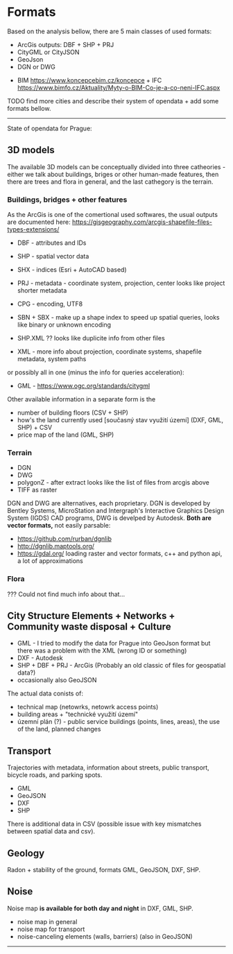 # Formats
Based on the analysis bellow, there are 5 main classes of used formats:
* ArcGis outputs: DBF + SHP + PRJ
* CityGML or CityJSON
* GeoJson
* DGN or DWG

+ BIM https://www.koncepcebim.cz/koncepce + IFC https://www.bimfo.cz/Aktuality/Myty-o-BIM-Co-je-a-co-neni-IFC.aspx 


TODO find more cities and describe their system of opendata + add some formats bellow.

---
State of opendata for Prague:

## 3D models 

The available 3D models can be conceptually divided into three catheories - either we talk about buildings, briges or other human-made features, then there are trees and flora in general, and the last cathegory is the terrain.

### Buildings, bridges + other features
As the ArcGis is one of the comertional used softwares, the usual outputs are documented here: https://gisgeography.com/arcgis-shapefile-files-types-extensions/

 * DBF - attributes and IDs
 * SHP - spatial vector data
 * SHX - indices (Esri + AutoCAD based)


 * PRJ - metadata - coordinate system, projection, center looks like project shorter metadata
 * CPG - encoding, UTF8
 * SBN + SBX - make up a shape index to speed up spatial queries, looks like binary or unknown encoding
 * SHP.XML ?? looks like duplicite info from other files
 * XML - more info about projection, coordinate systems, shapefile metadata, system paths

or possibly all in one (minus the info for queries acceleration): 
* GML - https://www.ogc.org/standards/citygml 

Other available information in a separate form is the 
* number of building floors (CSV + SHP)
* how's the land currently used [současný stav využití území] (DXF, GML, SHP) + CSV
* price map of the land (GML, SHP)

### Terrain
* DGN
* DWG
* polygonZ - after extract looks like the list of files from arcgis above
* TIFF as raster

DGN and DWG are alternatives, each proprietary. DGN is developed by Bentley Systems, MicroStation and Intergraph's Interactive Graphics Design System (IGDS) CAD programs, DWG is develped by Autodesk. **Both are vector formats,** not easily parsable:

* https://github.com/rurban/dgnlib
* http://dgnlib.maptools.org/
* https://gdal.org/ loading raster and vector formats, c++ and python api, a lot of approximations

### Flora
??? Could not find much info about that...


## City Structure Elements + Networks + Community waste disposal + Culture
* GML - I tried to modify the data for Prague into GeoJson format but there was a problem with the XML (wrong ID or something)
* DXF - Autodesk
* SHP + DBF + PRJ - ArcGis (Probably an old classic of files for geospatial data?)
* occasionally also GeoJSON

The actual data conists of:
* technical map (netowrks, netowrk access points)
* building areas + "technické využití území"
* územní plán (?) - public service buildings (points, lines, areas), the use of the land, planned changes

## Transport
Trajectories with metadata, information about streets, public transport, bicycle roads, and parking spots.  

* GML
* GeoJSON
* DXF
* SHP

There is additional data in CSV (possible issue with key mismatches between spatial data and csv).

## Geology
Radon + stability of the ground, formats GML, GeoJSON, DXF, SHP.

## Noise
Noise map **is available for both day and night** in DXF, GML, SHP.

* noise map in general
* noise map for transport
* noise-canceling elements (walls, barriers) (also in GeoJSON)


---
